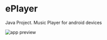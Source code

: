 # ePlayer
Java Project. Music Player for android devices

![app preview](https://i.imgur.com/dPmxxSR.jpg)
